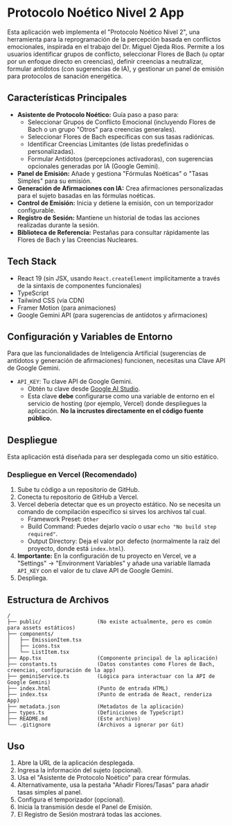 
# Protocolo Noético Nivel 2 App

Esta aplicación web implementa el "Protocolo Noético Nivel 2", una herramienta para la reprogramación de la percepción basada en conflictos emocionales, inspirada en el trabajo del Dr. Miguel Ojeda Rios. Permite a los usuarios identificar grupos de conflicto, seleccionar Flores de Bach (u optar por un enfoque directo en creencias), definir creencias a neutralizar, formular antídotos (con sugerencias de IA), y gestionar un panel de emisión para protocolos de sanación energética.

## Características Principales

*   **Asistente de Protocolo Noético:** Guía paso a paso para:
    *   Seleccionar Grupos de Conflicto Emocional (incluyendo Flores de Bach o un grupo "Otros" para creencias generales).
    *   Seleccionar Flores de Bach específicas con sus tasas radiónicas.
    *   Identificar Creencias Limitantes (de listas predefinidas o personalizadas).
    *   Formular Antídotos (percepciones activadoras), con sugerencias opcionales generadas por IA (Google Gemini).
*   **Panel de Emisión:** Añade y gestiona "Fórmulas Noéticas" o "Tasas Simples" para su emisión.
*   **Generación de Afirmaciones con IA:** Crea afirmaciones personalizadas para el sujeto basadas en las fórmulas noéticas.
*   **Control de Emisión:** Inicia y detiene la emisión, con un temporizador configurable.
*   **Registro de Sesión:** Mantiene un historial de todas las acciones realizadas durante la sesión.
*   **Biblioteca de Referencia:** Pestañas para consultar rápidamente las Flores de Bach y las Creencias Nucleares.

## Tech Stack

*   React 19 (sin JSX, usando `React.createElement` implícitamente a través de la sintaxis de componentes funcionales)
*   TypeScript
*   Tailwind CSS (vía CDN)
*   Framer Motion (para animaciones)
*   Google Gemini API (para sugerencias de antídotos y afirmaciones)

## Configuración y Variables de Entorno

Para que las funcionalidades de Inteligencia Artificial (sugerencias de antídotos y generación de afirmaciones) funcionen, necesitas una Clave API de Google Gemini.

*   `API_KEY`: Tu clave API de Google Gemini.
    *   Obtén tu clave desde [Google AI Studio](https://aistudio.google.com/app/apikey).
    *   Esta clave **debe** configurarse como una variable de entorno en el servicio de hosting (por ejemplo, Vercel) donde despliegues la aplicación. **No la incrustes directamente en el código fuente público.**

## Despliegue

Esta aplicación está diseñada para ser desplegada como un sitio estático.

### Despliegue en Vercel (Recomendado)

1.  Sube tu código a un repositorio de GitHub.
2.  Conecta tu repositorio de GitHub a Vercel.
3.  Vercel debería detectar que es un proyecto estático. No se necesita un comando de compilación específico si sirves los archivos tal cual.
    *   Framework Preset: `Other`
    *   Build Command: Puedes dejarlo vacío o usar `echo "No build step required"`.
    *   Output Directory: Deja el valor por defecto (normalmente la raíz del proyecto, donde está `index.html`).
4.  **Importante:** En la configuración de tu proyecto en Vercel, ve a "Settings" -> "Environment Variables" y añade una variable llamada `API_KEY` con el valor de tu clave API de Google Gemini.
5.  Despliega.

## Estructura de Archivos

```
/
├── public/                  (No existe actualmente, pero es común para assets estáticos)
├── components/
│   ├── EmissionItem.tsx
│   ├── icons.tsx
│   └── ListItem.tsx
├── App.tsx                  (Componente principal de la aplicación)
├── constants.ts             (Datos constantes como Flores de Bach, creencias, configuración de la app)
├── geminiService.ts         (Lógica para interactuar con la API de Google Gemini)
├── index.html               (Punto de entrada HTML)
├── index.tsx                (Punto de entrada de React, renderiza App)
├── metadata.json            (Metadatos de la aplicación)
├── types.ts                 (Definiciones de TypeScript)
├── README.md                (Este archivo)
└── .gitignore               (Archivos a ignorar por Git)
```

## Uso

1.  Abre la URL de la aplicación desplegada.
2.  Ingresa la información del sujeto (opcional).
3.  Usa el "Asistente de Protocolo Noético" para crear fórmulas.
4.  Alternativamente, usa la pestaña "Añadir Flores/Tasas" para añadir tasas simples al panel.
5.  Configura el temporizador (opcional).
6.  Inicia la transmisión desde el Panel de Emisión.
7.  El Registro de Sesión mostrará todas las acciones.
